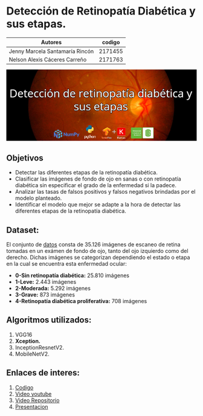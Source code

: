 # Detección de Retinopatía Diabética y sus etapas.

**Autores**|codigo
--|--
Jenny Marcela Santamaría Rincón|2171455
Nelson Alexis Cáceres Carreño|2171763

![Texto alternativo](BannerRetinopatia.jpeg)

## Objetivos
* Detectar las diferentes etapas de la retinopatía diabética.
* Clasificar las imágenes de fondo de ojo en sanas o con retinopatía diabética sin especificar el grado de la enfermedad si la padece.
* Analizar las tasas de falsos positivos y falsos negativos brindadas por el modelo planteado.
* Identificar el modelo que mejor se adapte a la hora de detectar las diferentes etapas de la retinopatía diabética.

## Dataset:
El conjunto de [datos](https://www.kaggle.com/c/diabetic-retinopathy-detection/data) consta de 35.126 imágenes de escaneo de retina tomadas en un exámen de fondo de ojo, tanto del ojo izquierdo como del derecho. Dichas imágenes se categorizan dependiendo el estado o etapa en la cual se encuentra esta enfermedad ocular:

* **0-Sin retinopatía diabética:** 25.810 imágenes
* **1-Leve:** 2.443 imágenes
* **2-Moderada:** 5.292 imágenes
* **3-Grave:** 873 imágenes
* **4-Retinopatía diabética proliferativa:** 708 imágenes

## Algoritmos utilizados:

1. VGG16
2. **Xception.**
3. InceptionResnetV2.
4. MobileNetV2.

## Enlaces de interes:

1. [Codigo](https://github.com/Alexis3004/Deteccion_Retinopatia_Diabetica/blob/main/Codigo/Deteccion_RD_IA2.ipynb)
2. [Video youtube](https://youtu.be/5XMXb5rqnMM)
3. [Video Repositorio](https://github.com/Alexis3004/Deteccion_Retinopatia_Diabetica/blob/main/DeteccionRetinopatiaDiabetica.mp4)
4. [Presentacion](https://github.com/Alexis3004/Deteccion_Retinopatia_Diabetica/blob/main/Deteccion_RD.pdf)
